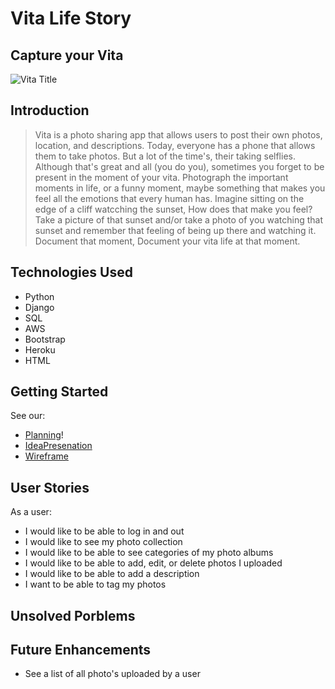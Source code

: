 # Vita Life Story
## Capture your Vita

![Vita Title](https://i.imgur.com/puYF3q8.png)

## Introduction
> Vita is a photo sharing app that allows users to post their own photos, location, and descriptions. Today, everyone has a phone that allows them to take photos. But a lot of the time's, their taking selflies. Although that's great and all (you do you), sometimes you forget to be present in the moment of your vita. Photograph the important moments in life, or a funny moment, maybe something that makes you feel all the emotions that every human has. Imagine sitting on the edge of a cliff watcching the sunset, How does that make you feel? Take a picture of that sunset and/or take a photo of you watching that sunset and remember that feeling of being up there and watching it. Document that moment, Document your vita life at that moment. 


## Technologies Used
- Python
- Django
- SQL
- AWS
- Bootstrap
- Heroku
- HTML


## Getting Started
See our:
- [Planning](https://trello.com/b/wMj2E6Ry/vita)!
- [IdeaPresenation](https://docs.google.com/presentation/d/1Y_AP81LCU-uy5APLws2W9dZVUkHlW-7KelpI6sdv1C4/edit#slide=id.g15b331459d1_0_76)
- [Wireframe](https://drive.google.com/file/d/1HSqjlRMxnD7rFOUQAGESBLbLm7SvRaiq/view?usp=sharing)


## User Stories
As a user: 
- I would like to be able to log in and out
- I would like to see my photo collection
- I would like to be able to see categories of my photo albums
- I would like to be able to add, edit, or delete photos I uploaded
- I would like to be able to add a description
- I want to be able to tag my photos 


## Unsolved Porblems



## Future Enhancements
- See a list of all photo's uploaded by a user

